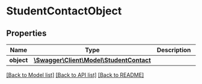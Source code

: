 # StudentContactObject

## Properties
Name | Type | Description | Notes
------------ | ------------- | ------------- | -------------
**object** | [**\Swagger\Client\Model\StudentContact**](StudentContact.md) |  | [optional] 

[[Back to Model list]](../README.md#documentation-for-models) [[Back to API list]](../README.md#documentation-for-api-endpoints) [[Back to README]](../README.md)


